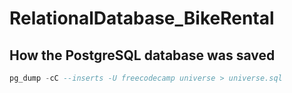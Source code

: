 # RelationalDatabase_BikeRental
## How the PostgreSQL database was saved
```sql 
pg_dump -cC --inserts -U freecodecamp universe > universe.sql
```